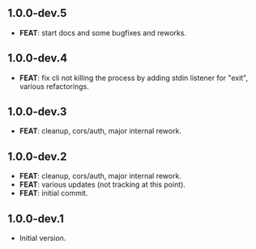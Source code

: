 ## 1.0.0-dev.5

 - **FEAT**: start docs and some bugfixes and reworks.

## 1.0.0-dev.4

 - **FEAT**: fix cli not killing the process by adding stdin listener for "exit", various refactorings.

## 1.0.0-dev.3

 - **FEAT**: cleanup, cors/auth, major internal rework.

## 1.0.0-dev.2

 - **FEAT**: cleanup, cors/auth, major internal rework.
 - **FEAT**: various updates (not tracking at this point).
 - **FEAT**: initial commit.

## 1.0.0-dev.1

- Initial version.
